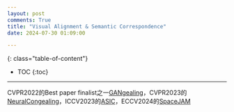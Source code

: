 ```yaml
---
layout: post
comments: True
title: "Visual Alignment & Semantic Correspondence"
date: 2024-07-30 01:09:00

---
```


<!--more-->

{: class="table-of-content"}
* TOC
{:toc}

---

CVPR2022的Best paper finalist之一[GANgealing](https://www.wpeebles.com/gangealing)，CVPR2023的[NeuralCongealing](https://neural-congealing.github.io/)，ICCV2023的[ASIC](https://kampta.github.io/asic/)，ECCV2024的[SpaceJAM](https://bgu-cs-vil.github.io/SpaceJAM/)
